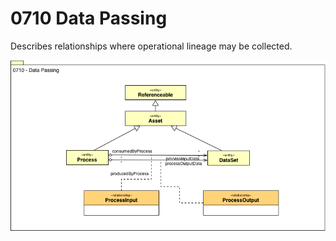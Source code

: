 <!-- SPDX-License-Identifier: CC-BY-4.0 -->
<!-- Copyright Contributors to the Egeria project. -->

# 0710 Data Passing

Describes relationships where operational lineage may be collected.

![UML](0710-Data-Passing.png)